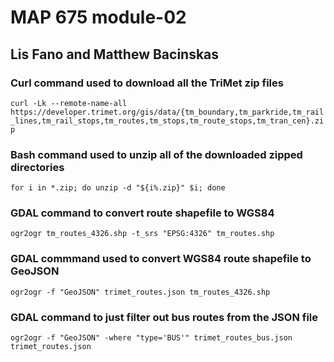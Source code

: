 # MAP 675 module-02

## Lis Fano and Matthew Bacinskas

### Curl command used to download all the TriMet zip files
`curl -Lk --remote-name-all https://developer.trimet.org/gis/data/{tm_boundary,tm_parkride,tm_rail_lines,tm_rail_stops,tm_routes,tm_stops,tm_route_stops,tm_tran_cen}.zip`

### Bash command used to unzip all of the downloaded zipped directories
`for i in *.zip; do unzip -d "${i%.zip}" $i; done`

### GDAL command to convert route shapefile to WGS84
`ogr2ogr tm_routes_4326.shp -t_srs "EPSG:4326" tm_routes.shp`

### GDAL commmand used to convert WGS84 route shapefile to GeoJSON
`ogr2ogr -f "GeoJSON" trimet_routes.json tm_routes_4326.shp`

### GDAL command to just filter out bus routes from the JSON file
`ogr2ogr -f "GeoJSON" -where "type='BUS'" trimet_routes_bus.json trimet_routes.json`

